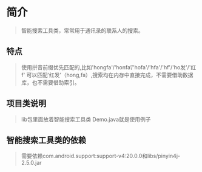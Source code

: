 # 简介
>
> 智能搜索工具类，常常用于通讯录的联系人的搜索。
>

## 特点
>
> 使用拼音前缀优先匹配的,比如'hongfa'/‘honfa’/'hofa'/'hfa'/'hf'/'ho发'/'红f' 可以匹配‘红发’（hong,fa）,搜索均在内存中直接完成，不需要借助数据库，也不需要借助索引。
>

## 项目类说明
>
> lib包里面放着智能搜索工具类
> Demo.java就是使用例子
>

## 智能搜索工具类的依赖
>
> 需要依赖com.android.support:support-v4:20.0.0和libs/pinyin4j-2.5.0.jar
>
